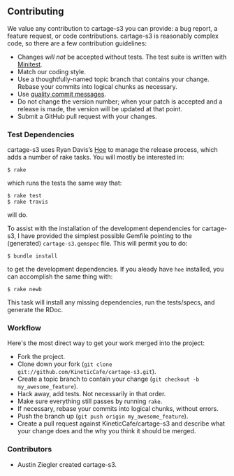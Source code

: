 ## Contributing

We value any contribution to cartage-s3 you can provide: a bug report, a
feature request, or code contributions. cartage-s3 is reasonably complex code,
so there are a few contribution guidelines:

*   Changes *will not* be accepted without tests. The test suite is written
    with [Minitest][].
*   Match our coding style.
*   Use a thoughtfully-named topic branch that contains your change. Rebase
    your commits into logical chunks as necessary.
*   Use [quality commit messages][].
*   Do not change the version number; when your patch is accepted and a release
    is made, the version will be updated at that point.
*   Submit a GitHub pull request with your changes.

### Test Dependencies

cartage-s3 uses Ryan Davis’s [Hoe][] to manage the release process, which adds
a number of rake tasks. You will mostly be interested in:

    $ rake

which runs the tests the same way that:

    $ rake test
    $ rake travis

will do.

To assist with the installation of the development dependencies for cartage-s3,
I have provided the simplest possible Gemfile pointing to the (generated)
`cartage-s3.gemspec` file. This will permit you to do:

    $ bundle install

to get the development dependencies. If you aleady have `hoe` installed, you
can accomplish the same thing with:

    $ rake newb

This task will install any missing dependencies, run the tests/specs, and
generate the RDoc.

### Workflow

Here's the most direct way to get your work merged into the project:

*   Fork the project.
*   Clone down your fork (`git clone
    git://github.com/KineticCafe/cartage-s3.git`).
*   Create a topic branch to contain your change (`git checkout -b
    my_awesome_feature`).
*   Hack away, add tests. Not necessarily in that order.
*   Make sure everything still passes by running `rake`.
*   If necessary, rebase your commits into logical chunks, without errors.
*   Push the branch up (`git push origin my_awesome_feature`).
*   Create a pull request against KineticCafe/cartage-s3 and describe
    what your change does and the why you think it should be merged.

### Contributors

*   Austin Ziegler created cartage-s3.

[Minitest]: https://github.com/seattlerb/minitest
[quality commit messages]: http://tbaggery.com/2008/04/19/a-note-about-git-commit-messages.html
[Hoe]: https://github.com/seattlerb/hoe
[kccoc]: https://github.com/KineticCafe/code-of-conduct
